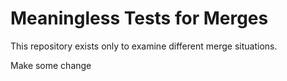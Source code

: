# Meaningless Tests for Merges

This repository exists only to examine different merge situations.

Make some change